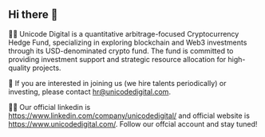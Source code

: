 ## Hi there 👋

🙋‍♀️ Unicode Digital is a quantitative arbitrage-focused Cryptocurrency Hedge Fund, specializing in exploring blockchain and Web3 investments through its USD-denominated crypto fund. The fund is committed to providing investment support and strategic resource allocation for high-quality projects.

🌈 If you are interested in joining us (we hire talents periodically) or investing, please contact hr@unicodedigital.com.

👩‍💻 Our official linkedin is https://www.linkedin.com/company/unicodedigital/ and official website is https://www.unicodedigital.com/. Follow our offcial account and stay tuned!

